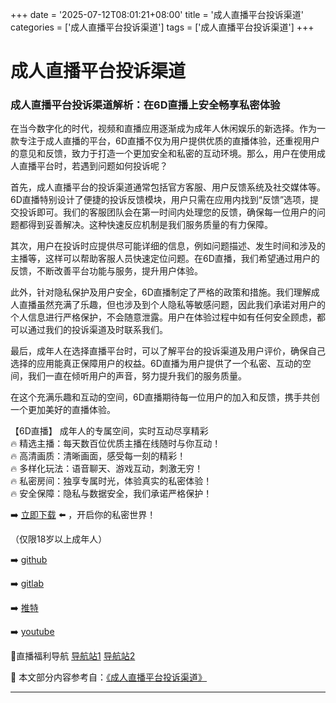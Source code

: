 +++
date = '2025-07-12T08:01:21+08:00'
title = '成人直播平台投诉渠道'
categories = ['成人直播平台投诉渠道']
tags = ['成人直播平台投诉渠道']
+++

# 成人直播平台投诉渠道

### 成人直播平台投诉渠道解析：在6D直播上安全畅享私密体验

在当今数字化的时代，视频和直播应用逐渐成为成年人休闲娱乐的新选择。作为一款专注于成人直播的平台，6D直播不仅为用户提供优质的直播体验，还重视用户的意见和反馈，致力于打造一个更加安全和私密的互动环境。那么，用户在使用成人直播平台时，若遇到问题如何投诉呢？

首先，成人直播平台的投诉渠道通常包括官方客服、用户反馈系统及社交媒体等。6D直播特别设计了便捷的投诉反馈模块，用户只需在应用内找到“反馈”选项，提交投诉即可。我们的客服团队会在第一时间内处理您的反馈，确保每一位用户的问题都得到妥善解决。这种快速反应机制是我们服务质量的有力保障。

其次，用户在投诉时应提供尽可能详细的信息，例如问题描述、发生时间和涉及的主播等，这样可以帮助客服人员快速定位问题。在6D直播，我们希望通过用户的反馈，不断改善平台功能与服务，提升用户体验。

此外，针对隐私保护及用户安全，6D直播制定了严格的政策和措施。我们理解成人直播虽然充满了乐趣，但也涉及到个人隐私等敏感问题，因此我们承诺对用户的个人信息进行严格保护，不会随意泄露。用户在体验过程中如有任何安全顾虑，都可以通过我们的投诉渠道及时联系我们。

最后，成年人在选择直播平台时，可以了解平台的投诉渠道及用户评价，确保自己选择的应用能真正保障用户的权益。6D直播为用户提供了一个私密、互动的空间，我们一直在倾听用户的声音，努力提升我们的服务质量。

在这个充满乐趣和互动的空间，6D直播期待每一位用户的加入和反馈，携手共创一个更加美好的直播体验。

【6D直播】
成年人的专属空间，实时互动尽享精彩  
🔥 精选主播：每天数百位优质主播在线随时与你互动！  
🔥 高清画质：清晰画面，感受每一刻的精彩！  
🔥 多样化玩法：语音聊天、游戏互动，刺激无穷！  
🔥 私密房间：独享专属时光，体验真实的私密体验！  
🔥 安全保障：隐私与数据安全，我们承诺严格保护！  

➡️ [立即下载](https://down123.s3.ap-east-1.amazonaws.com/down/down.html?channelCode=blog) ⬅️ ，开启你的私密世界！  

（仅限18岁以上成年人）  

➡️ [github](https://aldult-live.github.io/)  

➡️ [gitlab](https://seo-09598d.gitlab.io/)  

➡️ [推特](https://x.com/wegame33)  

➡️ [youtube](https://www.youtube.com/@6Dlive)  

🔞直播福利导航   [导航站1](https://webstack-86085a.gitlab.io/) [导航站2](https://onlygit123-2.github.io/)


📘 本文部分内容参考自：[《成人直播平台投诉渠道》](https://github.com/tatalive123/tata)

---
